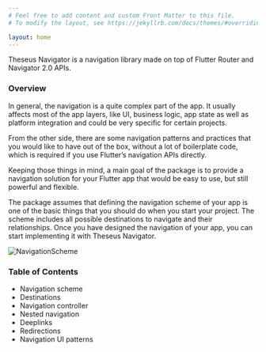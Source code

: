 ```yaml
---
# Feel free to add content and custom Front Matter to this file.
# To modify the layout, see https://jekyllrb.com/docs/themes/#overriding-theme-defaults

layout: home
---
```


Theseus Navigator is a navigation library made on top of Flutter Router and Navigator 2.0 APIs.

### Overview

In general, the navigation is a quite complex part of the app. It usually affects most of the app layers, like UI, business logic, app state as well as platform integration and could be very specific for certain projects.

From the other side, there are some navigation patterns and practices that you would like to have out of the box, without a lot of boilerplate code, which is required if you use Flutter’s navigation APIs directly.

Keeping those things in mind, a main goal of the package is to provide a navigation solution for your Flutter app that would be easy to use, but still powerful and flexible.

The package assumes that defining the navigation scheme of your app is one of the basic things that you should do when you start your project. The scheme includes all possible destinations to navigate and their relationships. Once you have designed the navigation of your app, you can start implementing it with Theseus Navigator.

![NavigationScheme](https://user-images.githubusercontent.com/11990453/211164242-2e2db77e-91a7-41f0-992d-e2195d65f0f6.jpg)

### Table of Contents

* Navigation scheme
* Destinations
* Navigation controller
* Nested navigation
* Deeplinks
* Redirections
* Navigation UI patterns
